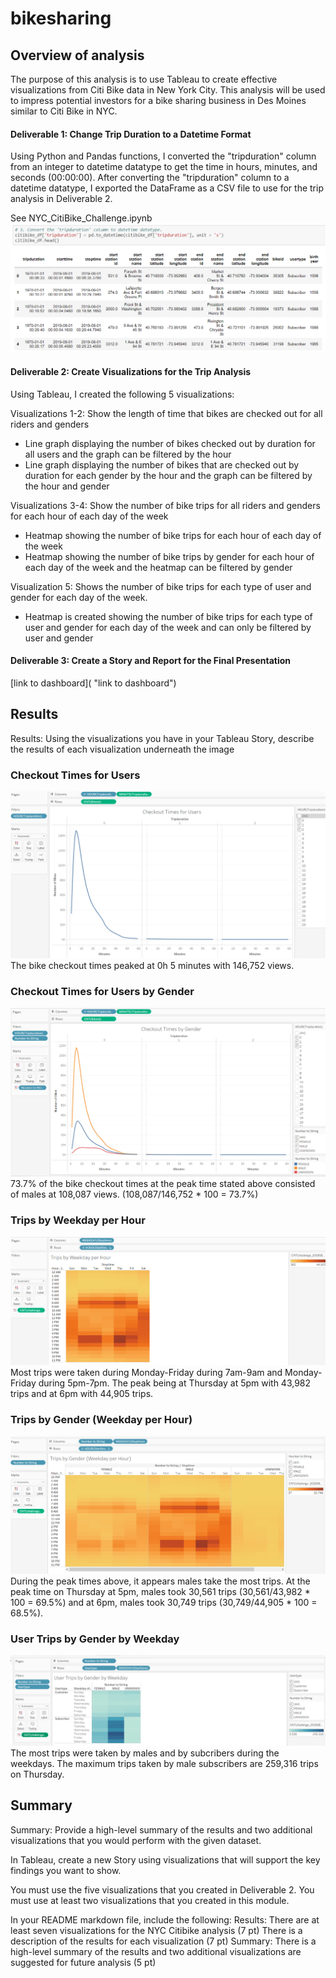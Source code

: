 # bikesharing

## Overview of analysis
The purpose of this analysis is to use Tableau to create effective visualizations from Citi Bike data in New York City. This analysis will be used to impress potential investors for a bike sharing business in Des Moines similar to Citi Bike in NYC.


#### Deliverable 1: Change Trip Duration to a Datetime Format
Using Python and Pandas functions, I converted the "tripduration" column from an integer to datetime datatype to get the time in hours, minutes, and seconds (00:00:00). After converting the "tripduration" column to a datetime datatype, I exported the DataFrame as a CSV file to use for the trip analysis in Deliverable 2.

See NYC_CitiBike_Challenge.ipynb
![img](https://github.com/Soniaprogram/bikesharing/blob/main/images/del1.PNG)

#### Deliverable 2: Create Visualizations for the Trip Analysis
Using Tableau, I created the following 5 visualizations:

Visualizations 1-2: Show the length of time that bikes are checked out for all riders and genders
* Line graph displaying the number of bikes checked out by duration for all users and the graph can be filtered by the hour
* Line graph displaying the number of bikes that are checked out by duration for each gender by the hour and the graph can be filtered by the hour and gender

Visualizations 3-4: Show the number of bike trips for all riders and genders for each hour of each day of the week
* Heatmap showing the number of bike trips for each hour of each day of the week
* Heatmap showing the number of bike trips by gender for each hour of each day of the week and the heatmap can be filtered by gender

Visualization 5: Shows the number of bike trips for each type of user and gender for each day of the week.
* Heatmap is created showing the number of bike trips for each type of user and gender for each day of the week and can only be filtered by user and gender

#### Deliverable 3: Create a Story and Report for the Final Presentation

[link to dashboard]( "link to dashboard")


## Results
Results: Using the visualizations you have in your Tableau Story, describe the results of each visualization underneath the image

### Checkout Times for Users
![img1](https://github.com/Soniaprogram/bikesharing/blob/main/images/1_checkouttimesforusers.PNG)
The bike checkout times peaked at 0h 5 minutes with 146,752 views.

### Checkout Times for Users by Gender
![img2](https://github.com/Soniaprogram/bikesharing/blob/main/images/2_checkouttimesbygender.PNG)
73.7% of the bike checkout times at the peak time stated above consisted of males at 108,087 views. (108,087/146,752 * 100 = 73.7%)

### Trips by Weekday per Hour
![img3](https://github.com/Soniaprogram/bikesharing/blob/main/images/3_tripsbyweekdayperhour.PNG)
Most trips were taken during Monday-Friday during 7am-9am and Monday-Friday during 5pm-7pm. The peak being at Thursday at 5pm with 43,982 trips and at 6pm with 44,905 trips.

### Trips by Gender (Weekday per Hour)
![img4](https://github.com/Soniaprogram/bikesharing/blob/main/images/4_tripsbygender.PNG)
During the peak times above, it appears males take the most trips. At the peak time on Thursday at 5pm, males took 30,561 trips (30,561/43,982 * 100 = 69.5%) and at 6pm, males took 30,749 trips (30,749/44,905 * 100 = 68.5%). 

### User Trips by Gender by Weekday
![img5](https://github.com/Soniaprogram/bikesharing/blob/main/images/5_usertripsbygenderbyweekday.PNG)
The most trips were taken by males and by subcribers during the weekdays. The maximum trips taken by male subscribers are 259,316 trips on Thursday. 

## Summary
Summary: Provide a high-level summary of the results and two additional visualizations that you would perform with the given dataset.

In Tableau, create a new Story using visualizations that will support the key findings you want to show.

You must use the five visualizations that you created in Deliverable 2.
You must use at least two visualizations that you created in this module.

In your README markdown file, include the following:
Results:
There are at least seven visualizations for the NYC Citibike analysis (7 pt)
There is a description of the results for each visualization (7 pt)
Summary:
There is a high-level summary of the results and two additional visualizations are suggested for future analysis (5 pt)


